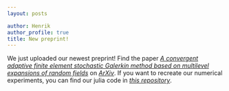 ```yaml
---
layout: posts

author: Henrik
author_profile: true
title: New preprint!
---
```


<div class="blocked">
We just uploaded our newest preprint! Find the paper <em><a href="https://arxiv.org/abs/2403.13770">A convergent adaptive finite element stochastic Galerkin method based on multilevel expansions of random fields</a></em> on <em><a href="https://arxiv.org/abs/2403.13770">ArXiv</a></em>. If you want to recreate our numerical experiments, you can find our julia code in
<em><a href="https://git.rwth-aachen.de/bachmayr/asgfemmlrrc">this repository</a></em>.
</div>